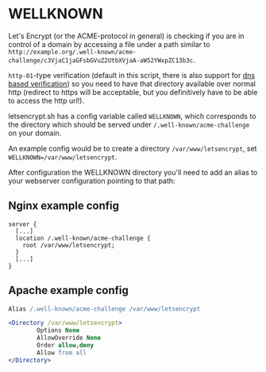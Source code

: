# WELLKNOWN

Let's Encrypt (or the ACME-protocol in general) is checking if you are in control of a domain by accessing a file under a path similar to `http://example.org/.well-known/acme-challenge/c3VjaC1jaGFsbGVuZ2UtbXVjaA-aW52YWxpZC13b3c`.

`http-01`-type verification (default in this script, there is also support for [dns based verification](dns-verification.md)) so you need to have that directory available over normal http (redirect to https will be acceptable, but you definitively have to be able to access the http url!).

letsencrypt.sh has a config variable called `WELLKNOWN`, which corresponds to the directory which should be served under `/.well-known/acme-challenge` on your domain.

An example config would be to create a directory `/var/www/letsencrypt`, set `WELLKNOWN=/var/www/letsencrypt`.

After configuration the WELLKNOWN directory you'll need to add an alias to your webserver configuration pointing to that path:

## Nginx example config

```nginx
server {
  [...]
  location /.well-known/acme-challenge {
    root /var/www/letsencrypt;
  }
  [...]
}
```

## Apache example config

```apache
Alias /.well-known/acme-challenge /var/www/letsencrypt

<Directory /var/www/letsencrypt>
        Options None
        AllowOverride None
        Order allow,deny
        Allow from all
</Directory>
```

